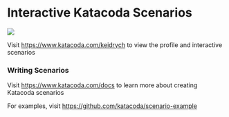 # Interactive Katacoda Scenarios

[![](http://shields.katacoda.com/katacoda/keidrych/count.svg)](https://www.katacoda.com/keidrych "Get your profile on Katacoda.com")

Visit https://www.katacoda.com/keidrych to view the profile and interactive scenarios

### Writing Scenarios
Visit https://www.katacoda.com/docs to learn more about creating Katacoda scenarios

For examples, visit https://github.com/katacoda/scenario-example
